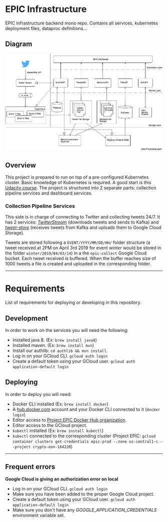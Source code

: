 # EPIC Infrastructure

EPIC Infrastructure backend mono repo. Contains all services, kubernetes deployment files, dataproc definitions...

## Diagram

![EPIC Infrastructure Diagram](epic_infra.png)

## Overview

This project is prepared to run on top of a pre-configured Kubernetes cluster. Basic knowledge of Kubernetes is required. A good start is this [Udacity course](https://www.udacity.com/course/scalable-microservices-with-kubernetes--ud615). The project is structured into 2 separate parts: collection pipeline services and dashboard services. 

### Collection Pipeline Services

This side is in charge of connecting to Twitter and collecting tweets 24/7. It has 2 services: [_TwitterStream_](/TwitterStream) (downloads tweets and sends to Kafka) and [_tweet-store_](/tweet-store) (receives tweets from Kafka and uploads them to Google Cloud Storage). 

Tweets are stored following a `EVENT/YYYY/MM/DD/HH/` folder structure (a tweet received at 2PM on April 3rd 2019 for event _winter_ would be stored in the folder `winter/2019/04/03/14`) in a the `epic-collect` Google Cloud bucket. Each tweet received is buffered. When the buffer reaches size of 1000 tweets a file is created and uploaded in the corresponding folder.


------------
# Requirements
List of requirements for deploying or developing in this repository.

## Development

In order to work on the services you will need the following:
- Installed java 8. (Ex: `brew install java8`)
- Installed maven. (Ex: `brew install mvn`)
- Install our authlib: `cd authlib && mvn install`.
- Log in on your GCloud CLI. `gcloud auth login`
- Create a default token using your GCloud user. `gcloud auth application-default login`


## Deploying

In order to deploy you will need:
- Docker CLI installed (Ex: `brew install docker`)
- A [hub.docker.com](https://hub.docker.com/) account and your Docker CLI connected to it (`docker login`)
- Editor access to [Project EPIC Docker Hub organization](https://cloud.docker.com/orgs/projectepic/teams).
- Editor access to the GCloud project.
- `kubectl` installed (Ex: `brew install kubectl`)
- `kubectl` connected to the corresponding cluster (Project EPIC: `gcloud container clusters get-credentials epic-prod --zone us-central1-c --project crypto-eon-164220`)

------

## Frequent errors

**Google Cloud is giving an authorization error on local**

- Log in on your GCloud CLI. `gcloud auth login`
- Make sure you have been added to the proper Google Cloud project.
- Create a default token using your GCloud user. `gcloud auth application-default login`
- Make sure you don't have any *GOOGLE_APPLICATION_CREDENTIALS* environment variable set.
